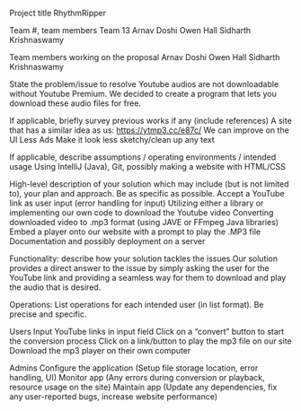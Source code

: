 Project title RhythmRipper

Team #, team members Team 13 Arnav Doshi Owen Hall Sidharth Krishnaswamy

Team members working on the proposal Arnav Doshi Owen Hall Sidharth Krishnaswamy

State the problem/issue to resolve Youtube audios are not downloadable without Youtube Premium. We decided to create a program that lets you download these audio files for free.

If applicable, briefly survey previous works if any (include references) A site that has a similar idea as us: https://ytmp3.cc/e87c/ We can improve on the UI Less Ads Make it look less sketchy/clean up any text

If applicable, describe assumptions / operating environments / intended usage Using IntelliJ (Java), Git, possibly making a website with HTML/CSS

High-level description of your solution which may include (but is not limited to), your plan and approach. Be as specific as possible. Accept a YouTube link as user input (error handling for input) Utilizing either a library or implementing our own code to download the Youtube video Converting downloaded video to .mp3 format (using JAVE or FFmpeg Java libraries) Embed a player onto our website with a prompt to play the .MP3 file Documentation and possibly deployment on a server

Functionality: describe how your solution tackles the issues Our solution provides a direct answer to the issue by simply asking the user for the YouTube link and providing a seamless way for them to download and play the audio that is desired.

Operations: List operations for each intended user (in list format). Be precise and specific.

Users Input YouTube links in input field Click on a “convert” button to start the conversion process Click on a link/button to play the mp3 file on our site Download the mp3 player on their own computer

Admins Configure the application (Setup file storage location, error handling, UI) Monitor app (Any errors during conversion or playback, resource usage on the site) Maintain app (Update any dependencies, fix any user-reported bugs, increase website performance)
